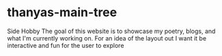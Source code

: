 # thanyas-main-tree
Side Hobby
The goal of this website is to showcase my poetry, blogs, and what I'm currently working on. 
For an idea of the layout out I want it be interactive and fun for the user to explore